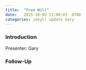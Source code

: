 ```yaml
---
title:  "Free Will"
date:   2015-10-05 21:00:07 -0700
categories: jekyll update Gary
---
```


### Introduction

Presenter: Gary

### Follow-Up

